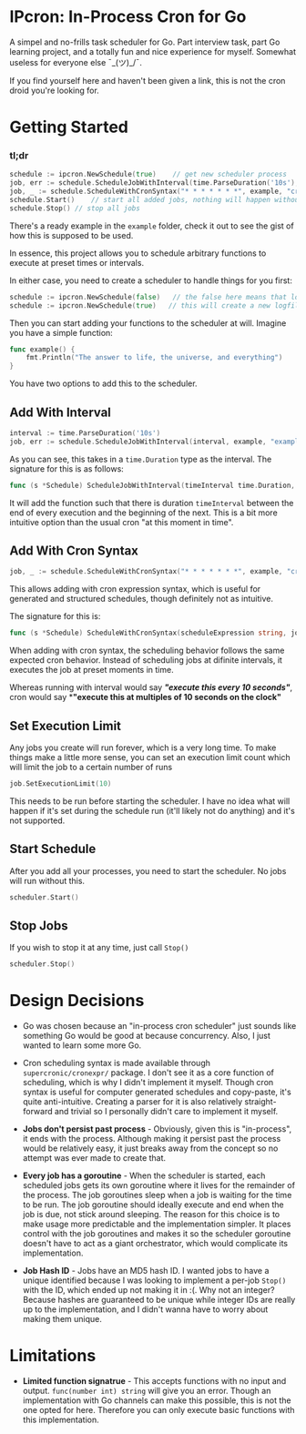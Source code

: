 # IPcron: In-Process Cron for Go

A simpel and no-frills task scheduler for Go. Part interview task, part Go learning project, and a totally fun and nice experience for myself. Somewhat useless for everyone else ¯\_(ツ)_/¯. 

If you find yourself here and haven't been given a link, this is not the cron droid you're looking for.

# Getting Started

### tl;dr
```GO
schedule := ipcron.NewSchedule(true)    // get new scheduler process
job, err := schedule.ScheduleJobWithInterval(time.ParseDuration('10s'), example, "exampleJob")  // add a job with a simple time interval
job, _ := schedule.ScheduleWithCronSyntax("* * * * * * *", example, "cronExample")  // add a job with cron syntax
schedule.Start()    // start all added jobs, nothing will happen without this
schedule.Stop() // stop all jobs
```

There's a ready example in the `example` folder, check it out to see the gist of how this is supposed to be used.

In essence, this project allows you to schedule arbitrary functions to execute at preset times or intervals.

In either case, you need to create a scheduler to handle things for you first:
```Go
schedule := ipcron.NewSchedule(false)   // the false here means that logging won't be redirected to fil
schedule := ipcron.NewSchedule(true)   // this will create a new logfile and direct all logs there
```

Then you can start adding your functions to the scheduler at will. Imagine you have a simple function:
```Go
func example() {
    fmt.Println("The answer to life, the universe, and everything")
}
```

You have two options to add this to the scheduler. 

## Add With Interval
```Go
interval := time.ParseDuration('10s')
job, err := schedule.ScheduleJobWithInterval(interval, example, "exampleJob")
```

As you can see, this takes in a `time.Duration` type as the interval. The signature for this is as follows:

```Go
func (s *Schedule) ScheduleJobWithInterval(timeInterval time.Duration, job func(), jobName string) (*Job, error)
```

It will add the function such that there is duration `timeInterval` between the end of every execution and the beginning of the next. This is a bit more intuitive option than the usual cron "at this moment in time".

## Add With Cron Syntax
```Go
job, _ := schedule.ScheduleWithCronSyntax("* * * * * * *", example, "cronExample")
```

This allows adding with cron expression syntax, which is useful for generated and structured schedules, though definitely not as 
intuitive.

The signature for this is:
```Go
func (s *Schedule) ScheduleWithCronSyntax(scheduleExpression string, job func(), jobName string) (*Job, error)
```

When adding with cron syntax, the scheduling behavior follows the same expected cron behavior. Instead of scheduling jobs at difinite intervals, it executes the job at preset moments in time.

Whereas running with interval would say ***"execute this every 10 seconds"***, cron would say ***"execute this at multiples of 10 seconds on the clock"**

## Set Execution Limit

Any jobs you create will run forever, which is a very long time. To make things make a little more sense, you can set an execution limit count which will limit the job to a certain number of runs
```Go
job.SetExecutionLimit(10)
```
This needs to be run before starting the scheduler. I have no idea what will happen if it's set during the schedule run (it'll likely not do anything) and it's not supported.

## Start Schedule
After you add all your processes, you need to start the scheduler. No jobs will run without this.
```Go
scheduler.Start()
```

## Stop Jobs
If you wish to stop it at any time, just call `Stop()`
```Go
scheduler.Stop()
```

# Design Decisions

- Go was chosen because an "in-process cron scheduler" just sounds like something Go would be good at because concurrency. Also, I just wanted to learn some more Go.

- Cron scheduling syntax is made available through `supercronic/cronexpr/` package. I don't see it as a core function of scheduling, which is why I didn't implement it myself. Though cron syntax is useful for computer generated schedules and copy-paste, it's quite anti-intuitive. Creating a parser for it is also relatively straight-forward and trivial so I personally didn't care to implement it myself.

- **Jobs don't persist past process** - Obviously, given this is "in-process", it ends with the process. Although making it persist past the process would be relatively easy, it just breaks away from the concept so no attempt was ever made to create that.

- **Every job has a goroutine** - When the scheduler is started, each scheduled jobs gets its own goroutine where it lives for the remainder of the process. The job goroutines sleep when a job is waiting for the time to be run. The job goroutine should ideally execute and end when the job is due, not stick around sleeping. The reason for this choice is to make usage more predictable and the implementation simpler. It places control with the job goroutines and makes it so the scheduler goroutine doesn't have to act as a giant orchestrator, which would complicate its implementation.

- **Job Hash ID** - Jobs have an MD5 hash ID. I wanted jobs to have a unique identified because I was looking to implement a per-job `Stop()` with the ID, which ended up not making it in :(. Why not an integer? Because hashes are guaranteed to be unique while integer IDs are really up to the implementation, and I didn't wanna have to worry about making them unique.

# Limitations

- **Limited function signatrue** - This accepts functions with no input and output. `func(number int) string` will give you an error. Though an implementation with Go channels can make this possible, this is not the one opted for here. Therefore you can only execute basic functions with this implementation.
